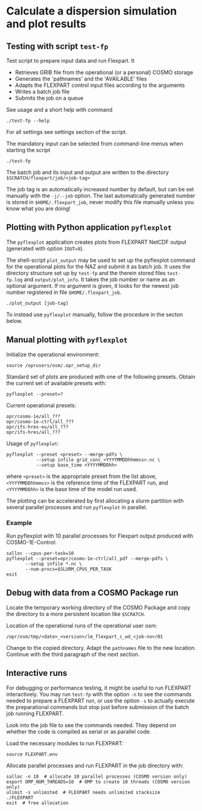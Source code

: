 Calculate a dispersion simulation and plot results
==================================================

Testing with script `test-fp`
-----------------------------

Test script to prepare input data and run Flexpart. It
- Retrieves GRIB file from the operational (or a personal) COSMO storage
- Generates the 'pathnames' and the 'AVAILABLE' files
- Adapts the FLEXPART control input files according to the arguments
- Writes a batch job file
- Submits the job on a queue

See usage and a short help with command

    ./test-fp --help

For all settings see settings section of the script.

The mandatory input can be selected from command-line menus when
starting the script

    ./test-fp


The batch job and its input and output are written to the directory
`$SCRATCH/flexpart/job/<job-tag>`

The job tag <job-tag> is an automatically increased number by default, but can be
set manually with the `-j/--job` option. The last automatically generated number is stored in
`$HOME/.flexpart_job`, never modify this file manually unless you know what you are doing!


Plotting with Python application `pyflexplot`
---------------------------------------------

The `pyflexplot` application creates plots from FLEXPART NetCDF output (generated with option `IOUT=9`).

The shell-script `plot_output` may be used to set up the pyflexplot command for the
operational plots for the NAZ and submit it as batch job. It uses the directory
structure set up by `test-fp` and the therein stored files `test-fp.log` and
`output/plot_info`. It takes the job number or name as an optional argument. If no argument is given, it looks for the newest job number registered in file `$HOME/.flexpart_job`.

    ./plot_output [job-tag]

To instead use `pyflexplot` manually, follow the procedure in the secton below.

Manual plotting with `pyflexplot`
---------------------------------

Initialize the operational environment:

    source /oprusers/osm/.opr_setup_dir

Standard set of plots are produced with one of the following presets.
Obtain the current set of available presets with:

    pyflexplot --preset=?

Current operational presets:

    opr/cosmo-1e/all_???
    opr/cosmo-1e-ctrl/all_???
    opr/ifs-hres-eu/all_???
    opr/ifs-hres/all_???

Usage of `pyflexplot`:
```
pyflexplot --preset <preset> --merge-pdfs \
           --setup infile grid_conc_<YYYYMMDDhhmmss>.nc \
           --setup base_time <YYYYMMDDhh>
```
where `<preset>` is the appropriate preset from the list above,
      `<YYYYMMDDhhmmss>` is the reference time of the FLEXPART run, and
      `<YYYYMMDDhh>` is the base time of the model run used.

The plotting can be accelerated by first allocating a slurm partition with
several parallel processes and run `pyflexplot` in parallel.

### Example

Run pyflexplot with 10 parallel processes for Flexpart output produced with
COSMO-1E-Control:
```
salloc --cpus-per-task=10
pyflexplot --preset=opr/cosmo-1e-ctrl/all_pdf --merge-pdfs \
	   --setup infile *.nc \
	   --num-procs=$SLURM_CPUS_PER_TASK
exit
```

Debug with data from a COSMO Package run
----------------------------------------

Locate the temporary working directory of the COSMO Package and copy the directory to a more
persistent location like `$SCRATCH`.

Location of the operational runs of the operational user osm:

    /opr/osm/tmp/<date>_<version>/lm_flexpart_c_wd_<job-no>/01

Change to the copied directory. Adapt the `pathnames` file to the new
location. Continue with the third paragraph of the next section.


Interactive runs
----------------

For debugging or performance testing, it might be useful to run
FLEXPART interactively. You may run `test-fp` with the option `-n` to see
the commands needed to prepare a FLEXPART run, or use the option `-s` to
actually execute the preparational commands but stop just before
submission of the batch job running FLEXPART.

Look into the job file to see the commands needed. They depend on
whether the code is compiled as serial or as parallel code.

Load the necessary modules to run FLEXPART:

    source FLEXPART.env

Allocate parallel processes and run FLEXPART in the job directory
with:
```
salloc -n 10  # allocate 10 parallel processes (COSMO version only)
export OMP_NUM_THREADS=10  # OMP to create 10 threads (COSMO version only)
ulimit -s unlimited  # FLEXPART needs unlimited stacksize
./FLEXPART
exit  # free allocation
```
